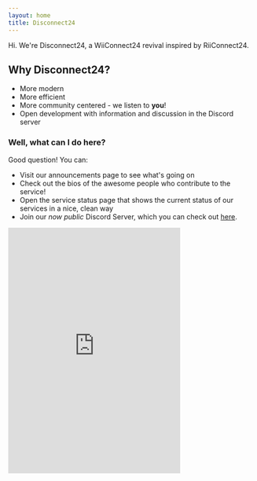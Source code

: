 ```yaml
---
layout: home
title: Disconnect24
---
```

Hi. We're Disconnect24, a WiiConnect24 revival inspired by RiiConnect24.

## Why Disconnect24?

- More modern
- More efficient
- More community centered - we listen to **you**!
- Open development with information and discussion in the Discord server

### Well, what can I do here?

Good question! You can:

- Visit our announcements page to see what's going on
- Check out the bios of the awesome people who contribute to the service!
- Open the service status page that shows the current status of our services in a nice, clean way
- Join our *now public* Discord Server, which you can check out <a href="https://discord.gg/2BvqG9S"> here</a>.

<iframe src="https://discordapp.com/widget?id=397593815755522068&theme=light" width="350" height="500" allowtransparency="true" frameborder="0"></iframe>
